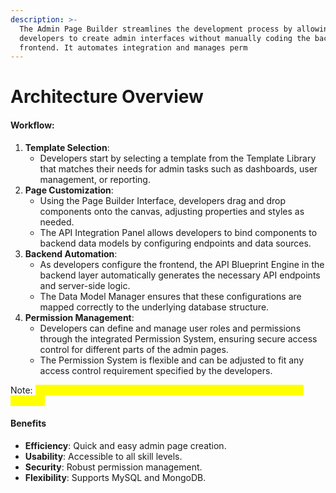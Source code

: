 ```yaml
---
description: >-
  The Admin Page Builder streamlines the development process by allowing
  developers to create admin interfaces without manually coding the backend and
  frontend. It automates integration and manages perm
---
```


# Architecture Overview

#### Workflow:

1. **Template Selection**:
   * Developers start by selecting a template from the Template Library that matches their needs for admin tasks such as dashboards, user management, or reporting.
2. **Page Customization**:
   * Using the Page Builder Interface, developers drag and drop components onto the canvas, adjusting properties and styles as needed.
   * The API Integration Panel allows developers to bind components to backend data models by configuring endpoints and data sources.
3. **Backend Automation**:
   * As developers configure the frontend, the API Blueprint Engine in the backend layer automatically generates the necessary API endpoints and server-side logic.
   * The Data Model Manager ensures that these configurations are mapped correctly to the underlying database structure.
4. **Permission Management**:
   * Developers can define and manage user roles and permissions through the integrated Permission System, ensuring secure access control for different parts of the admin pages.
   * The Permission System is flexible and can be adjusted to fit any access control requirement specified by the developers.

Note: <mark style="color:yellow;">**Details on how to create a page will be under the User Interface section.**</mark>

#### Benefits

* **Efficiency**: Quick and easy admin page creation.
* **Usability**: Accessible to all skill levels.
* **Security**: Robust permission management.
* **Flexibility**: Supports MySQL and MongoDB.
